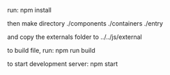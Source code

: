 run:
npm install

then make directory
./components
./containers
./entry

and copy the externals folder to 
../../js/external

to build file, run: 
npm run build

to start development server:
npm start